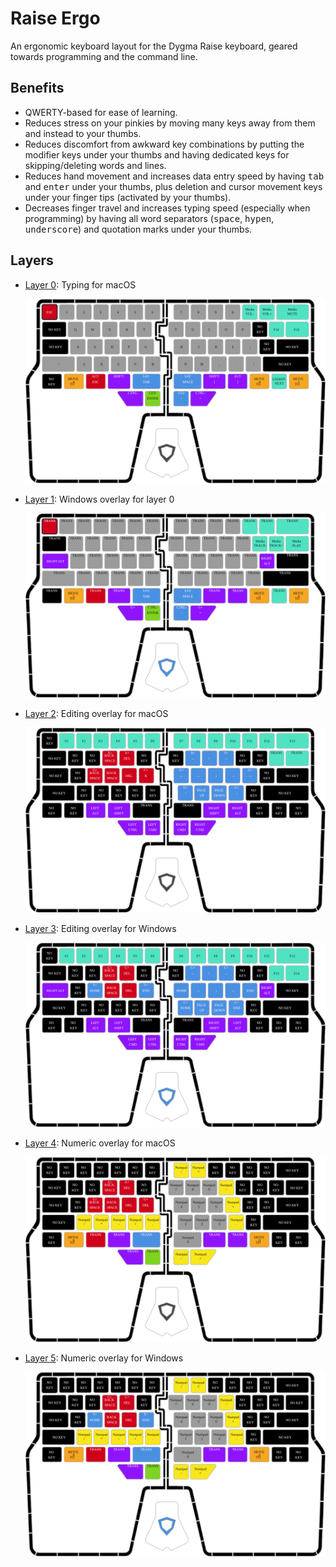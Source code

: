 # Raise Ergo
An ergonomic keyboard layout for the Dygma Raise keyboard, geared towards programming and the
command line.

## Benefits

* QWERTY-based for ease of learning.
* Reduces stress on your pinkies by moving many keys away from them and instead to your thumbs.
* Reduces discomfort from awkward key combinations by putting the modifier keys under your thumbs
  and having dedicated keys for skipping/deleting words and lines.
* Reduces hand movement and increases data entry speed by having <kbd>tab</kbd> and
  <kbd>enter</kbd> under your thumbs, plus deletion and cursor movement keys under your finger tips (activated by your thumbs).
* Decreases finger travel and increases typing speed (especially when programming) by having all
  word separators (<kbd>space</kbd>, <kbd>hypen</kbd>, <kbd>underscore</kbd>) and quotation marks
  under your thumbs.

## Layers

* [Layer 0](layer0.json): Typing for macOS

  ![layer 0](img/layer0.svg)

* [Layer 1](layer1.json): Windows overlay for layer 0

  ![layer 1](img/layer1.svg)

* [Layer 2](layer2.json): Editing overlay for macOS

  ![layer 2](img/layer2.svg)

* [Layer 3](layer3.json): Editing overlay for Windows

  ![layer 3](img/layer3.svg)

* [Layer 4](layer4.json): Numeric overlay for macOS

  ![layer 4](img/layer4.svg)

* [Layer 5](layer5.json): Numeric overlay for Windows

  ![layer 5](img/layer5.svg)
